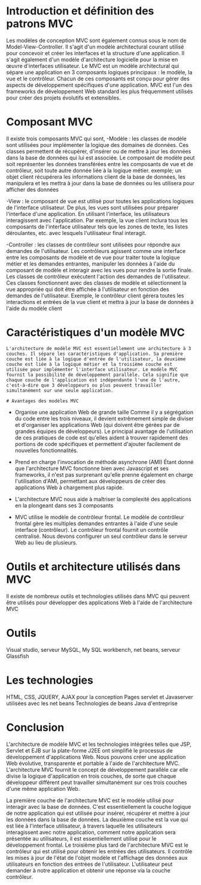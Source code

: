 # Introduction et définition des patrons MVC
  Les modèles de conception MVC sont également connus sous le nom de Model-View-Controller. Il s'agit d'un modèle architectural courant utilisé pour concevoir et créer les interfaces et la structure d'une application. Il s'agit également d'un modèle d'architecture logicielle pour la mise en œuvre d'interfaces utilisateur. Le MVC est un modèle architectural qui sépare une application en 3 composants logiques principaux : le modèle, la vue et le contrôleur. Chacun de ces composants est conçu pour gérer des aspects de développement spécifiques d'une application. MVC est l'un des frameworks de développement Web standard les plus fréquemment utilisés pour créer des projets évolutifs et extensibles.

  # Composant MVC
  Il existe trois composants MVC qui sont,
  -Modèle : les classes de modèle sont utilisées pour implémenter la logique des domaines de données. Ces classes permettent de récupérer, d'insérer ou de mettre à jour les données dans la base de données qui lui est associée. Le composant de modèle peut soit représenter les données transférées entre les composants de vue et de contrôleur, soit toute autre donnée liée à la logique métier. exemple; un objet client récupérera les informations client de la base de données, les manipulera et les mettra à jour dans la base de données ou les utilisera pour afficher des données

  -View : le composant de vue est utilisé pour toutes les applications logiques de l'interface utilisateur. De plus, les vues sont utilisées pour préparer l'interface d'une application. En utilisant l'interface, les utilisateurs interagissent avec l'application. Par exemple, la vue client inclura tous les composants de l'interface utilisateur tels que les zones de texte, les listes déroulantes, etc. avec lesquels l'utilisateur final interagit.

  -Controller : les classes de contrôleur sont utilisées pour répondre aux demandes de l'utilisateur. Les contrôleurs agissent comme une interface entre les composants de modèle et de vue pour traiter toute la logique métier et les demandes entrantes, manipuler les données à l'aide du composant de modèle et interagir avec les vues pour rendre la sortie finale. Les classes de contrôleur exécutent l'action des demandes de l'utilisateur. Ces classes fonctionnent avec des classes de modèle et sélectionnent la vue appropriée qui doit être affichée à l'utilisateur en fonction des demandes de l'utilisateur. Exemple, le contrôleur client gérera toutes les interactions et entrées de la vue client et mettra à jour la base de données à l'aide du modèle client

  # Caractéristiques d'un modèle MVC
    L'architecture de modèle MVC est essentiellement une architecture à 3 couches. Il sépare les caractéristiques d'application. Sa première couche est liée à la logique d'entrée de l'utilisateur, la deuxième couche est liée à la logique métier et la troisième couche est utilisée pour implémenter l'interface utilisateur. Le modèle MVC fournit la possibilité de développement parallèle. Cela signifie que chaque couche de l'application est indépendante l'une de l'autre, c'est-à-dire que 3 développeurs ou plus peuvent travailler simultanément sur une seule application.

    # Avantages des modèles MVC
- Organise une application Web de grande taille
    Comme il y a ségrégation du code entre les trois niveaux, il devient extrêmement simple de diviser et d'organiser les applications Web (qui doivent être gérées par de grandes équipes de développeurs). Le principal avantage de l'utilisation de ces pratiques de code est qu'elles aident à trouver rapidement des portions de code spécifiques et permettent d'ajouter facilement de nouvelles fonctionnalités.

- Prend en charge l'invocation de méthode asynchrone (AMI)
   Étant donné que l'architecture MVC fonctionne bien avec Javascript et ses frameworks, il n'est pas surprenant qu'elle prenne également en charge l'utilisation d'AMI, permettant aux développeurs de créer des applications Web à chargement plus rapide.

- L'architecture MVC nous aide à maîtriser la complexité des applications en la plongeant dans ses 3 composants

- MVC utilise le modèle de contrôleur frontal. Le modèle de contrôleur frontal gère les multiples demandes entrantes à l'aide d'une seule interface (contrôleur). Le contrôleur frontal fournit un contrôle centralisé. Nous devons configurer un seul contrôleur dans le serveur Web au lieu de plusieurs.

# Outils et architecture utilisés dans MVC
 Il existe de nombreux outils et technologies utilisés dans MVC qui peuvent être utilisés pour développer des applications Web à l'aide de l'architecture MVC

 # Outils
 Visual studio, serveur MySQL, My SQL workbench, net beans, serveur Glassfish

 # Les technologies
 HTML, CSS, JQUERY, AJAX pour la conception
Pages servlet et Javaserver utilisées avec les net beans
Technologies de beans Java d'entreprise

# Conclusion
L'architecture de modèle MVC et les technologies intégrées telles que JSP, Servlet et EJB sur la plate-forme J2EE ont simplifié le processus de développement d'applications Web. Nous pouvons créer une application Web évolutive, transparente et portable à l'aide de l'architecture MVC. L'architecture MVC fournit le concept de développement parallèle car elle divise la logique d'application en trois couches, de sorte que chaque développeur différent peut travailler simultanément sur ces trois
couches d'une même application Web.

La première couche de l'architecture MVC est le modèle utilisé pour interagir avec la base de données. C'est essentiellement la couche logique de notre application qui est utilisée pour insérer, récupérer et mettre à jour les données dans la base de données. La deuxième couche est la vue qui est liée à l'interface utilisateur, à travers laquelle les utilisateurs interagissent avec notre application, comment notre application sera présentée au utilisateurs, il est essentiellement utilisé pour le développement frontal. Le troisième plus tard de l'architecture MVC est le contrôleur qui est utilisé pour obtenir les entrées des utilisateurs. Il contrôle les mises à jour de l'état de l'objet modèle et l'affichage des données aux utilisateurs en fonction des entrées de l'utilisateur. L'utilisateur peut demander à notre application et obtenir une réponse via la couche contrôleur.